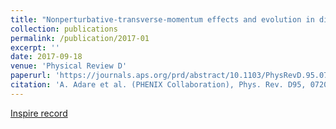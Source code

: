 ```yaml
---
title: "Nonperturbative-transverse-momentum effects and evolution in dihadron and direct photon-hadron angular correlations in p+p colisions at center-of-mass energy 510 GeV."
collection: publications
permalink: /publication/2017-01
excerpt: ''
date: 2017-09-18
venue: 'Physical Review D'
paperurl: 'https://journals.aps.org/prd/abstract/10.1103/PhysRevD.95.072002'
citation: 'A. Adare et al. (PHENIX Collaboration), Phys. Rev. D95, 072002 (2017)'
---
```


[Inspire record](http://inspirehep.net/record/1486678)
